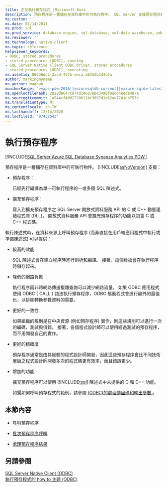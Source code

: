 ```yaml
---
title: 正在執行預存程式 |Microsoft Docs
description: 預存程序是一種儲存在資料庫中的可執行物件。 SQL Server 支援預存程式和擴充預存程式。
ms.custom: ''
ms.date: 03/14/2017
ms.prod: sql
ms.prod_service: database-engine, sql-database, sql-data-warehouse, pdw
ms.reviewer: ''
ms.technology: native-client
ms.topic: reference
helpviewer_keywords:
- ODBC, stored procedures
- stored procedures [ODBC], running
- SQL Server Native Client ODBC driver, stored procedures
- stored procedures [ODBC], executing
ms.assetid: 866b6dd3-2acd-4dfb-aeca-a0352b2d4c6a
author: markingmyname
ms.author: maghan
monikerRange: '>=aps-pdw-2016||=azuresqldb-current||=azure-sqldw-latest||>=sql-server-2016||>=sql-server-linux-2017||=azuresqldb-mi-current'
ms.openlocfilehash: 2d28d9647c974dc4607ebd3498f0add4eede487a
ms.sourcegitcommit: 1a544cf4dd2720b124c3697d1e62ae7741db757c
ms.translationtype: MT
ms.contentlocale: zh-TW
ms.lasthandoff: 12/14/2020
ms.locfileid: "97437543"
---
```

# <a name="running-stored-procedures"></a>執行預存程序
[!INCLUDE[SQL Server Azure SQL Database Synapse Analytics PDW ](../../includes/applies-to-version/sql-asdb-asdbmi-asa-pdw.md)]

  預存程序是一種儲存在資料庫中的可執行物件。 [!INCLUDE[ssNoVersion](../../includes/ssnoversion-md.md)] 支援：  
  
-   預存程序：  
  
     已經先行編譯為單一可執行程序的一或多個 SQL 陳述式。  
  
-   擴充預存程序：  
  
     寫入到擴充預存程序之 SQL Server 開放式資料服務 API 的 C 或 C++ 動態連結程式庫 (DLL)。 開放式資料服務 API 會擴充預存程序的功能以包含 C 或 C++ 程式碼。  
  
 執行陳述式時，在資料來源上呼叫預存程序 (而非直接在用戶端應用程式中執行或準備陳述式) 可以提供：  
  
-   較高的效能  
  
     SQL 陳述式會在建立程序時進行剖析和編譯。 接著，這個負擔會在執行程序時儲存起來。  
  
-   降低的網路負擔  
  
     執行程序而非跨網路傳送複雜查詢可以減少網路流量。 如果 ODBC 應用程式使用 ODBC { CALL } 語法執行預存程序，ODBC 驅動程式會進行額外的最佳化，以排除轉換參數資料的需要。  
  
-   更好的一致性  
  
     如果組織的規則是在中央資源 (例如預存程序) 實作，則這些規則可以進行一次的編碼、測試與偵錯。 接著，各個程式設計師可以使用經過測試的預存程序，而不用開發自己的實作。  
  
-   更好的精確度  
  
     預存程序通常是由具經驗的程式設計師開發，因此這些預存程序會比不同技術層級之程式設計師開發多次的程式碼更有效率，而且錯誤更少。  
  
-   增加的功能  
  
     擴充預存程序可以使用 [!INCLUDE[tsql](../../includes/tsql-md.md)] 陳述式中未提供的 C 和 C++ 功能。  
  
     如需如何呼叫預存程式的範例，請參閱 [&#40;ODBC&#41;的處理傳回碼和輸出參數 ](../../relational-databases/native-client-odbc-how-to/running-stored-procedures-process-return-codes-and-output-parameters.md)。  
  
## <a name="in-this-section"></a>本節內容  
  
-   [呼叫預存程序](../../relational-databases/native-client-odbc-stored-procedures/calling-a-stored-procedure.md)  
  
-   [批次預存程序呼叫](../../relational-databases/native-client-odbc-stored-procedures/batching-stored-procedure-calls.md)  
  
-   [處理預存程序結果](../../relational-databases/native-client-odbc-stored-procedures/processing-stored-procedure-results.md)  
  
## <a name="see-also"></a>另請參閱  
 [SQL Server Native Client &#40;ODBC&#41;](../../relational-databases/native-client/odbc/sql-server-native-client-odbc.md)   
 [執行預存程式的 how to 主題 &#40;ODBC&#41;](../native-client-odbc-how-to/running-stored-procedures-call-stored-procedures.md)  
  
